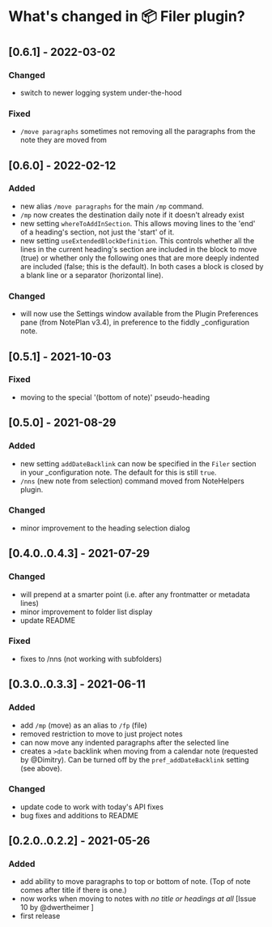 # What's changed in 📦 Filer plugin?

## [0.6.1] - 2022-03-02
### Changed
- switch to newer logging system under-the-hood

### Fixed
- `/move paragraphs` sometimes not removing all the paragraphs from the note they are moved from

## [0.6.0] - 2022-02-12
### Added
- new alias `/move paragraphs` for the main `/mp` command.
- `/mp` now creates the destination daily note if it doesn't already exist
- new setting `whereToAddInSection`. This allows moving lines to the 'end' of a heading's section, not just the 'start' of it.
- new setting `useExtendedBlockDefinition`. This controls whether all the lines in the current heading's section are included in the block to move (true) or whether only the following ones that are more deeply indented are included (false; this is the default). In both cases a block is closed by a blank line or a separator (horizontal line).

### Changed
- will now use the Settings window available from the Plugin Preferences pane (from NotePlan v3.4), in preference to the fiddly _configuration note.

## [0.5.1] - 2021-10-03
### Fixed
- moving to the special '(bottom of note)' pseudo-heading

## [0.5.0] - 2021-08-29
### Added
- new setting `addDateBacklink` can now be specified in the `Filer` section in your _configuration note. The default for this is still `true`.
- `/nns` (new note from selection) command moved from NoteHelpers plugin.

### Changed
- minor improvement to the heading selection dialog

## [0.4.0..0.4.3] - 2021-07-29
### Changed
- will prepend at a smarter point (i.e. after any frontmatter or metadata lines)
- minor improvement to folder list display
- update README

### Fixed
- fixes to /nns (not working with subfolders)

## [0.3.0..0.3.3] - 2021-06-11
### Added
- add `/mp` (move) as an alias to `/fp` (file)
- removed restriction to move to just project notes
- can now move any indented paragraphs after the selected line
- creates a `>date` backlink when moving from a calendar note (requested by @Dimitry). Can be turned off by the `pref_addDateBacklink` setting (see above).
### Changed
- update code to work with today's API fixes
- bug fixes and additions to README

## [0.2.0..0.2.2] - 2021-05-26
### Added
- add ability to move paragraphs to top or bottom of note. (Top of note comes after title if there is one.)
- now works when moving to notes with _no title or headings at all_ [Issue 10 by @dwertheimer ]
- first release
